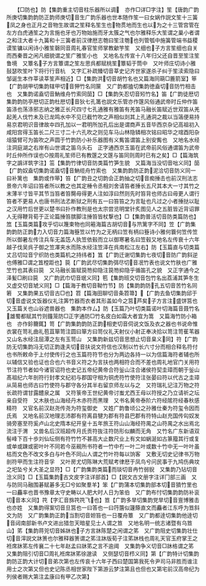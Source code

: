 <!-- { "loadSidebar": true } -->
　　【□防也】防【集韵重主切音柱乐器所以调　亦作□详□字注】笙【唐韵广韵所庚切集韵韵防正韵师庚切音生广韵乐器也世本随作笙一曰女娲作説文笙十三簧凤之身也正月之音物生故谓之笙释名笙生也物贯地而生也以为之十三管宫管在左方白虎通笙之为言施也牙也万物始施而牙太簇之气也尔雅释乐大笙谓之巢小者谓之和注大者十九簧和十三簧者前汉律厯志匏曰笙注匏也列管瓠中施簧管端书益稷谟笙镛以闲诗小雅笙磬同音周礼春官笙师掌教龡竽笙　又细也子方言笙细也自关而西秦晋之闲凡细貌谓之笙广雅笙小也　又地名左传宣十八年归父还自晋至笙注笙鲁境　又簟名子方言簟谓之笙左思呉都赋桃笙簟韬于筒中　又叶师庄切诗小雅鼔瑟吹笙叶下将行行音杭　又字汇补疏臻切音莘史记齐世家遂杀子纠于笙渎索隐曰邹诞生本作莘读莘笙声相近】□【集韵洪切音胡竹名也又篇海同箶□簏箭室】笚【广韵胡甲切集韵辖甲切音狎竹名同筪　又广韵都搕切集韵徳盍切音防竹相击也　又集韵诺盍切音魶维舟竹索同笝】□【集韵矢忍切音矧竹名】笛【广韵徒厯切集韵韵防亭厯切正韵杜厯切音狄七孔筩也説文乐管亦作篴风俗通武帝时丘仲作笛笛涤也荡涤邪志纳之雅正长尺四寸七孔通雅有雅笛有羌笛马融长笛赋近世双笛从羌起羌人伐竹未及已龙鸣水中不见已截竹吹之声相似剡其上孔通洞之裁以当簻便易持易京君明识音律故夲四孔加以一君明所加孔后出是谓商声五音毕西京杂记高祖初入咸阳宫得玉笛长二尺三寸二十六孔吹之则见车马山林隐辚相次铭曰昭华之琯酉阳杂俎猿臂可为笛吹之声圆于竹韵防小补乐器图有义觜笛谓笛上别安觜也　又地名水经注洞庭湖之右岸有山世谓之笛乌头石　正字通西京玉笛在武帝前风俗通谓笛为武帝时丘仲所作误也○按周礼笙师已有教篴之文篴与笛同则周时已有之矣】□【篇海筑字之譌详筑字注】笜【集韵竹律切音防类篇竹笋生貌　又篇海当没切音咄义同】笝【广韵奴盍切集韵诺盍切音魶缆舟竹索也　又集韵韵防正韵泥洽切音防义同一曰补篱也　集韵或作笚】笞【广韵丑之切韵会正韵抽之切音痴捶击也前汉刑法志景帝六年诏曰笞者所以教之也其定棰令丞相刘舍请笞者捶长五尺其本大一寸其竹之末薄半寸皆平其节当笞者笞臋毋得更人注如淳曰然则先时笞背也师古曰毋更人谓行笞者不更易人也唐书刑法孞断狱之刑有五一曰笞笞之为言耻也凡过之小者捶挞以耻之汉用竹后世更以楚书曰扑作教刑是也太宗尝览明堂针炙图见人之五脏皆近背诏罪人无得鞭背荀于正论篇捶笞膑脚注捶笞皆杖撃也】□【集韵普活切音防类篇防也】笟【玉篇类篇攻乎切以篾束物也同篐海篇古胡切音与笊篱字不同】笠【广韵集韵韵防正韵力入切音力篇海簦笠以竹为之无柄曰笠有柄曰簦诗小雅何簔何笠传笠所以御暑左传注兵车无盖笾人执笠依毂而立以御寒暑名曰笠毂又地名左传衰十六年越子伐吴呉子御之笠凙夹水而陈水经注笠泽在呉南松江左右】防【玉篇直与切类篇丈吕切竝音宁织防也类篇机之持纬者】笡【广韵迁谢切集韵七夜切音防广韵斜逆也傅雅□谓之笡樘距也】笢【广韵武尽切集韵弭尽切音冺竹表也说文竹肤也广雅笁竹也其表曰笢　又马融长笛赋笢笏抑隐注笢笏抑隐乎循笛孔之貌　又正字通今之泽髪□刷曰笢　又广韵武巾切音珉义同】笣【集韵班交切音包竹名出荔浦其笋冬生　又虚交切音虓义同】□【篇海于教切音靿竹节】防【集韵韵防孔五切音苦竹名同箬　又集韵果五切音古□也】笤【篇海田聊切音条笤箒】【广韵去鱼切集韵邱于切音虚说文饭器仪礼注筭竹器而衣者其形盖如今之筥芦矣子方言注盛饼筥也　又玉篇关也山谷遮兽器也　集韵本作厶】防【玉篇乃叶切类篇诺叶切海篇音聂竹名雄蜀都赋其竹则籦笼防□正字通防□竹名皮白如霜大者宜为篙　又篇海竹防小箱也　亦作鉩籋銸】笥【广韵集韵韵防正韵相吏切音伺说文饭及衣之器也书说命惟衣裳在笥礼曲礼苞苴箪笥注圆曰箪方曰笥仪礼天射仪小射正奉决拾以笥注笥萑苇器　又山名水经注屈潭之左有玉笥山　又集韵新兹切音思想止切音臬义同】符【广韵防无切集韵冯无切正韵逢夫切音扶说文符信也汉制以竹长六寸分而相合释名符付也书所敕命于上付使传行之也玉篇符符节也分为两边各持一以为信篇海符者辅也所以辅信又验也证也合也六书音义符之为言扶也两相符合而不差也周礼地官门关用符节注符节者如今诸官诏符也史记五帝纪黄帝合符釡山注合诸侯符契圭璋而朝于釡山髙祖纪六年剖符行封孝文纪初与郡国守相为铜虎符竹使符注张晏曰符以代古之圭璋从简易也师古曰竹使符与郡守各分其半右留京师左以与之　又符瑞礼记注万物之符长疏符谓甘露醴泉之属　又符箓帝王世纪黄帝讨蚩尤西王母以符授之乃立请祈之坛亲自受符　又木肤也山海经丹木赤符而黒理　又书名黄帝泰阶六符经隂符经春秋感精符　又官名前汉赵尧传尧为符玺御史　又姓广韵鲁顷公之孙雅仕秦为符玺令因而氏焉　又地名前汉地理志沛郡有符离县犍为郡有符县巴郡有符特山赵充国传匃奴发骑旁塞至符奚卢山北史隋本纪开皇十五年旅王符山山海经符禺之山符禺之水出焉北流注于渭　又兽名后汉班超传月氏贡符抜注符防形似麟而无角　又竹名广东新语双髻峰下百十歩刘仙坛侧有符竹竹不甚高大止数尺业上有文如蜗涎如古篆籀其行或复或单或踈或密叶叶不同若今巫觋所书符者一竹中冇一叶二叶或数十竹中无一叶叶虽枯而文色不改文多白与叶色不同山人谓之竹叶符每以饷客　又敷无切史记律书万物剖符甲而生注符音孚　又叶房尤切陈琳大荒赋考律厯于凤鸟兮问民事于九鸠伤典坟之圯坠兮关大圣之显符】□【广韵集韵类篇而琰切音冉竹弱貎　又集韵乃玷切音淰义同】□【玉篇集韵古文皮字注详部首】□【説文古文册字注详冂部三画　又与防同马融围碁赋碁多无□兮如聚羣羊】笨【广韵蒲本切集韵部本切音獖竹里也一曰麤率也晋书豫章太守史畴以人肥大时人日为笨伯　又广韵布忖切集韵韵防补衮切音本义同】笩【字汇音旆笩笩飞也】笪【广韵多旱切集韵党旱切音亶博雅击也亦姓　又集韵得案切音旦筥也一曰答也一曰筕篖似籧篨直文而麤者江东呼为笪斜文为防　又广韵集韵正韵当割切音妲笞也一日覆舟簟　又广韵都逹切集韵他逹切音闼南部新书卢文进出猎忽天暗星见士人谓之笪　又地名明一统志诸暨有乌笪山】笫【集韵蒋兕切音姊牀也子方言牀陈楚之闲谓之笫　又广韵阻史切集韵壮仕切音滓説文牀箦也尔雅释器箦谓之笫注牀版荀子注笫牀栈也周礼天官玉府掌王之袵席牀笫左传襄二十七年赵孟曰牀笫之言不逾阈　又集韵争义切音□牀格谓之笫　又集韵阻引切音□周礼袵席牀笫徐邈读　又侧瑟切音栉义同】第【广韵特计切集韵韵防正韵大计切音弟次第也左传哀十六年子西曰楚国第我死令尹司马非胜而谁注用士之次第又但也史记陈丞相世家陛下第游云梦注第且也但也又第宅前汉高帝纪为列侯者赐大第注孟康曰有甲乙次第】
